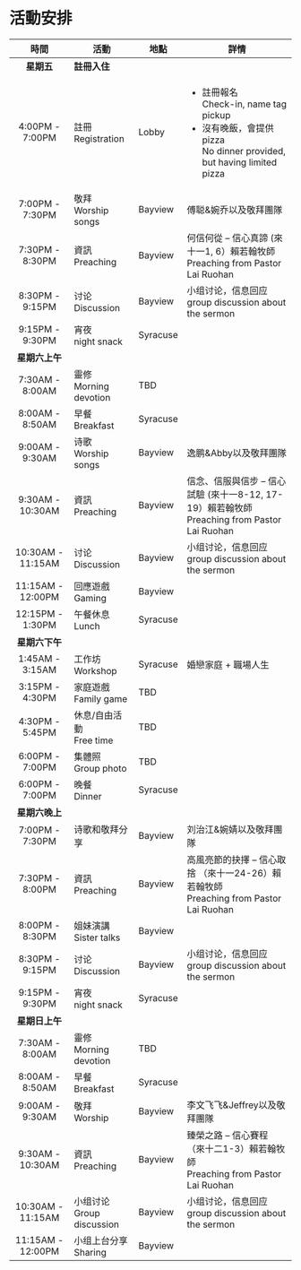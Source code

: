 

# 活動安排


|        時間         | 活動                         | 地點      | 詳情                                                                                                                            |
|:-----------------:|----------------------------|---------|-------------------------------------------------------------------------------------------------------------------------------|
|      **星期五**      | **註冊入住**                   |         |
|  4:00PM - 7:00PM  | 註冊 <br> Registration       | Lobby   | <ul><li>註冊報名 <br> Check-in, name tag pickup</li><li>沒有晚飯，會提供pizza <br>No dinner provided, but having limited pizza </li></ul> |
|  7:00PM - 7:30PM  | 敬拜 <br> Worship songs      | Bayview | 傅聪&婉乔以及敬拜團隊                                                                                                                   |
|  7:30PM - 8:30PM  | 資訊 <br> Preaching          | Bayview     | 何信何從 – 信心真諦 (來十一1, 6）賴若翰牧師 <br> Preaching from Pastor Lai Ruohan                                                              |
|  8:30PM - 9:15PM  | 讨论 <br> Discussion         | Bayview     | 小组讨论，信息回应  <br> group discussion about the sermon                                                                             |
|  9:15PM - 9:30PM  | 宵夜 <br> night snack        | Syracuse     |                                                                                                                               |
|     **星期六上午**     |                            |         |
|  7:30AM - 8:00AM  | 靈修 <br> Morning devotion   | TBD     |                                                                                                                               |                                                                                    
|  8:00AM - 8:50AM  | 早餐 <br> Breakfast          | Syracuse     |                                                                                                                               |                                                                           
|  9:00AM - 9:30AM  | 诗歌 <br> Worship songs      | Bayview     | 逸鹏&Abby以及敬拜團隊                                                                                                                       |                                                                                                                                                                               
| 9:30AM - 10:30AM  | 資訊 <br> Preaching          | Bayview     | 信念、信服與信步 – 信心試驗 (來十一8-12, 17-19）賴若翰牧師 <br> Preaching from Pastor Lai Ruohan                                                                                                                              |                                       
| 10:30AM - 11:15AM | 讨论 <br> Discussion         | Bayview     |  小组讨论，信息回应  <br> group discussion about the sermon                                                                                                                             |
| 11:15AM - 12:00PM | 回應遊戲<br> Gaming            | Bayview     |                                                                                                                                                                                                                          
| 12:15PM - 1:30PM  | 午餐休息 <br> Lunch            | Syracuse     |                                                               
|     **星期六下午**     |                            |         |
|  1:45AM - 3:15AM  | 工作坊 <br> Workshop          | Syracuse     | 婚戀家庭 +  職場人生                                                                                                                  |                                                                                                                                                                               
|  3:15PM - 4:30PM  | 家庭遊戲 <br> Family game      | TBD     |                                                                                                                                                                         
|  4:30PM - 5:45PM  | 休息/自由活動 <br> Free time     | TBD     |                                                                                                                                                                                                                               
|  6:00PM - 7:00PM  | 集體照 <br> Group photo             | TBD     |                                                                
|  6:00PM - 7:00PM  | 晚餐 <br> Dinner             | Syracuse     |
|     **星期六晚上**     |                            |         |
|  7:00PM - 7:30PM  | 诗歌和敬拜分享                    | Bayview     |  刘治江&婉婧以及敬拜團隊                                                                                                                                                                                                                   
|  7:30PM - 8:00PM  | 資訊 <br> Preaching          | Bayview     |    高風亮節的抉擇 – 信心取捨 （來十一24-26）賴若翰牧師 <br> Preaching from Pastor Lai Ruohan                                                                                                                                                                                                                                           
|  8:00PM - 8:30PM  | 姐妹演講 <br> Sister talks     | Bayview     |                                              
|  8:30PM - 9:15PM  | 讨论 <br> Discussion         | Bayview     |    小组讨论，信息回应  <br> group discussion about the sermon                                                                                                                                                                                                                                           
|  9:15PM - 9:30PM  | 宵夜 <br> night snack        | Syracuse     |                                                                                    
|     **星期日上午**     |                            |         |
|  7:30AM - 8:00AM  | 靈修 <br> Morning devotion   | TBD     |                                                                                                                                                                                                                                         
|  8:00AM - 8:50AM  | 早餐 <br> Breakfast          | Syracuse     |                                                           
|  9:00AM - 9:30AM  | 敬拜 <br> Worship            | Bayview     |   李文飞飞&Jeffrey以及敬拜團隊                                                                                                                                        
| 9:30AM - 10:30AM  | 資訊 <br> Preaching          | Bayview     |   臻榮之路 – 信心賽程 （來十二1-3）賴若翰牧師 <br> Preaching from Pastor Lai Ruohan                                                                                                                                                                                                                                    
| 10:30AM - 11:15AM | 小组讨论 <br> Group discussion | Bayview     | 小组讨论，信息回应  <br> group discussion about the sermon                                                                             
| 11:15AM - 12:00PM | 小组上台分享 <br> Sharing        | Bayview     |                                                                                                                                                                 
                                                                                                                                                                                                              
